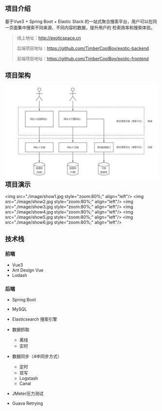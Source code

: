 ## 项目介绍
基于Vue3 + Spring Boot + Elastic Stack 的一站式聚合搜索平台，用户可以在同一页面集中搜索不同来源、不同内容的数据，提升用户的 检索效率和搜索体验。
  
>线上地址：http://exoticspace.cn
> 
> 后端项目地址：https://github.com/TimberCoolBoy/exotic-backend  
> 
> 前端项目地址：https://github.com/TimberCoolBoy/exotic-frontend


## 项目架构

<img src="./image/architecture.png" alt="image-20230515115642677" style="zoom:80%;" align="left"/>

## 项目演示
<img src="./image/show1.jpg style="zoom:80%;" align="left"/>
<img src="./image/show2.jpg style="zoom:80%;" align="left"/>
<img src="./image/show3.jpg style="zoom:80%;" align="left"/>
<img src="./image/show4.jpg style="zoom:80%;" align="left"/>
<img src="./image/show5.jpg style="zoom:80%;" align="left"/>
<img src="./image/show6.jpg style="zoom:80%;" align="left"/>

## 技术栈
### 前端

- Vue3
- Ant Design Vue
- Lodash
### 后端  

- Spring Boot
- MySQL
- Elasticsearch 搜索引擎
- 数据抓取
  -  离线
  - 实时
    
- 数据同步（4中同步方式）
    - 定时
    - 双写
    - Logstash
    - Canal
    
- JMeter压力测试
- Guava Retrying   


